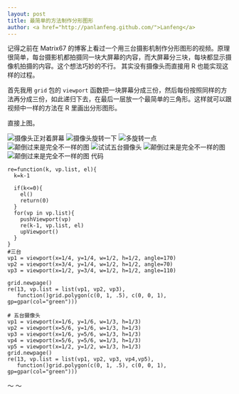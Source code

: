 ```yaml
---
layout: post
title: 最简单的方法制作分形图形
author: <a href="http://panlanfeng.github.com/">Lanfeng</a>
---
```


记得之前在 Matrix67 的博客上看过一个用三台摄影机制作分形图形的视频。原理很简单，每台摄影机都拍摄同一块大屏幕的内容，而大屏幕分三块，每块都显示摄像机拍摄的内容。这个想法巧妙的不行。
其实没有摄像头而直接用 R 也能实现这样的过程。

首先我用 `grid` 包的 `viewport` 函数把一块屏幕分成三份，然后每份按照同样的方法再分成三份，如此递归下去，在最后一层放一个最简单的三角形。这样就可以跟视频中一样的方法在 R 里画出分形图形。

直接上图。

![摄像头正对着屏幕](pic/triangle000.png)
![摄像头旋转一下](pic/tri70-20-0.png)
![多旋转一点](../../../pic/tri70.png)	
![颠倒过来是完全不一样的图](pic/triangle180.png)
![试试五台摄像头](pic/square.png)
![颠倒过来是完全不一样的图](pic/triangle180.png)
![颠倒过来是完全不一样的图](pic/triangle180.png)
代码 

    re=function(k, vp.list, el){
      k=k-1
    
      if(k<=0){
        el()
        return(0)
      }
      for(vp in vp.list){
        pushViewport(vp)
        re(k-1, vp.list, el)
        upViewport()
      }
    }
    #三台
    vp1 = viewport(x=1/4, y=1/4, w=1/2, h=1/2, angle=170)    
    vp2 = viewport(x=3/4, y=1/4, w=1/2, h=1/2, angle=70)
    vp3 = viewport(x=1/2, y=3/4, w=1/2, h=1/2, angle=110)

    grid.newpage()
    re(13, vp.list = list(vp1, vp2, vp3), 
       function()grid.polygon(c(0, 1, .5), c(0, 0, 1), gp=gpar(col="green")))

    # 五台摄像头
    vp1 = viewport(x=1/6, y=1/6, w=1/3, h=1/3)
    vp2 = viewport(x=5/6, y=1/6, w=1/3, h=1/3)
    vp3 = viewport(x=1/6, y=5/6, w=1/3, h=1/3)
    vp4 = viewport(x=5/6, y=5/6, w=1/3, h=1/3)
    vp5 = viewport(x=1/2, y=1/2, w=1/3, h=1/3)
    grid.newpage()
    re(13, vp.list = list(vp1, vp2, vp3, vp4,vp5), 
       function()grid.polygon(c(0, 1, .5), c(0, 0, 1), gp=gpar(col="green")))

～
～                    
